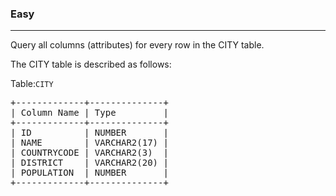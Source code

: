 <h3>Easy</h3><hr>


<p>Query all columns (attributes) for every row in the CITY table.</p>

<p>The CITY table is described as follows:</p>

<p>Table:<code>CITY</code></p>
<pre>
+-------------+--------------+
| Column Name | Type         |
+-------------+--------------+
| ID  	      | NUMBER       |
| NAME        | VARCHAR2(17) |
| COUNTRYCODE | VARCHAR2(3)  |
| DISTRICT    | VARCHAR2(20) |
| POPULATION  | NUMBER       |
+-------------+--------------+
</pre>
